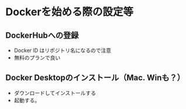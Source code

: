 # Dockerを始める際の設定等

## DockerHubへの登録
- Docker ID はリポジトリ名になるので注意
- 無料のプランで良い

## Docker Desktopのインストール（Mac. Winも？）
- ダウンロードしてインストールする
- 起動する。